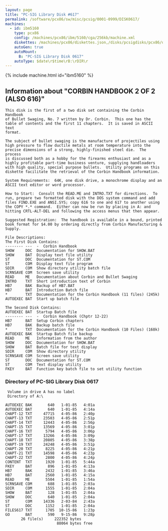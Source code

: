 ```yaml
---
layout: page
title: "PC-SIG Library Disk #617"
permalink: /software/pcx86/sw/misc/pcsig/0001-0999/DISK0617/
machines:
  - id: ibm5160
    type: pcx86
    config: /machines/pcx86/ibm/5160/cga/256kb/machine.xml
    diskettes: /machines/pcx86/diskettes.json,/disks/pcsigdisks/pcx86/diskettes.json
    autoGen: true
    autoMount:
      B: "PC-SIG Library Disk 0617"
    autoType: $date\r$time\rB:\rDIR\r
---
```


{% include machine.html id="ibm5160" %}

## Information about "CORBIN HANDBOOK 2 OF 2 (ALSO 616)"

    This disk is the first of a two disk set containing the Corbin Handbook
    of Bullet Swaging, No. 7 written by Dr. Corbin.  This one has the
    table of contents and the first 11 chapters.  It is saved in ASCII text
    format.
    
    The subject of bullet swaging is the manufacture of projectiles using
    high pressure to flow ductile metals at room temperature into the
    precise dimensions of a strong, highly-finished steel die.  The process
    is discussed both as a hobby for the firearms enthusiast and as a
    highly profitable part-time business venture, supplying handloaders
    with high quality, special purpose bullets.  Utility programs on this
    diskette facilitate the retrieval of the Corbin Handbook information.
    
    System Requirements:  64K, one disk drive, a monochrome display and an
    ASCII text editor or word processor.
    
    How to Start:  Consult the READ.ME and INTRO.TXT for directions.  To
    run, prepare two formatted disk with the DOS system command and add
    files FIND.EXE and ANSI.SYS; copy 616 to one and 617 to another using
    the COPY *.* command.  Either can now be run by placing in A: and
    hitting CRTL-ALT-DEL and following the access menus that then appear.
    
    Suggested Registration:  The handbook is available in a bound, printed
    book format for $4.00 by ordering directly from Corbin Manufacturing &
    Supply.
    
    File Descriptions:
    The First Disk Contains:
    -------- ---  -  Corbin Handbook
    SHOW     DOC  Documentation for SHOW.BAT
    SHOW     BAT  Display text file utility
    ST       DOC  Documentation for ST.COM
    ST       COM  Display text file program
    SDIR     COM  Show directory utility batch file
    SCRNSAVE COM  Screen save utility
    READ     ME   Documentation about Corbin and Bullet Swaging
    INTRO    TXT  Short introduction text of Corbin
    HB7      BAK  Backup of HB7.BAT
    HB7      BAT  Introduction Batch file
    *        TXT  Documentation for the Corbin Handbook (11 files) (245k)
    AUTOEXEC BAT  Start up batch file
    
    The Second Disk Contains:
    AUTOEXEC BAT  Startup Batch file
    -------- ---  -  Corbin Handbook (Chptr 12-22)
    HB7      BAT  Setup Corbin chapters
    HB7      BAK  Backup batch file
    *        TXT  Documentation for the Corbin Handbook (10 Files) (168k)
    AUTOEXEC BAK  Startup Batch file backup
    READ     ME   Information from the author
    SHOW     DOC  Documentation for SHOW.BAT
    SHOW     BAT  Batch file for text display
    SDIR     COM  Show directory utility
    SCRNSAVE COM  Screen save utility
    ST       DOC  Documentation for ST.COM
    ST       COM  Text display utility
    FKEY     BAT  Function key batch file to set utility function

### Directory of PC-SIG Library Disk 0617

     Volume in drive A has no label
     Directory of A:\

    AUTOEXEC BAK       640   1-01-85   4:01a
    AUTOEXEC BAT       640   1-01-85   4:14a
    CHAPT-12 TXT     47715   4-05-86   2:40p
    CHAPT-13 TXT     23503   4-05-86   2:51p
    CHAPT-14 TXT     12443   4-05-86   2:56p
    CHAPT-15 TXT     13569   4-05-86   3:01p
    CHAPT-16 TXT      5794   4-05-86   3:06p
    CHAPT-17 TXT     13266   4-05-86   3:09p
    CHAPT-18 TXT     20805   4-05-86   3:38p
    CHAPT-19 TXT     24248   4-05-86   3:51p
    CHAPT-20 TXT      8225   4-05-86   4:21p
    CHAPT-21 TXT     14598   4-05-86   4:23p
    CHAPT-22 TXT      2800   4-05-86   4:24p
    CONTENT  TXT      1920   1-01-85   5:44a
    FKEY     BAT       896   1-01-85   4:13a
    HB7      BAK      2432   1-01-85   3:46a
    HB7      BAT      2560   1-01-85   4:15a
    READ     ME       5504   1-01-85   1:54a
    SCRNSAVE COM       688   1-01-85   2:03a
    SDIR     COM      1555   1-01-85   2:04a
    SHOW     BAT       128   1-01-85   2:04a
    SHOW     DOC       640   1-01-85   2:04a
    ST       COM     14336   2-03-84   2:43a
    ST       DOC      1152   1-01-85   2:04a
    FILES617 TXT      1705  10-15-86   1:23p
    GO       BAT       590   9-15-86   9:28p
           26 file(s)     222352 bytes
                           88064 bytes free
